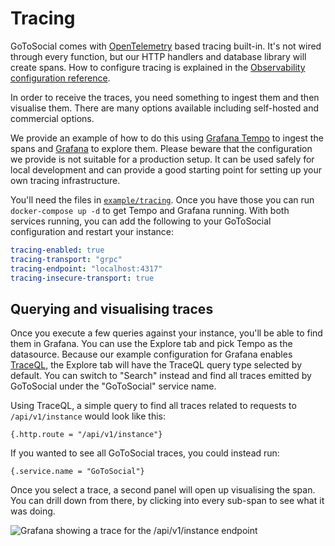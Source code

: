 # Tracing

GoToSocial comes with [OpenTelemetry][otel] based tracing built-in. It's not wired through every function, but our HTTP handlers and database library will create spans. How to configure tracing is explained in the [Observability configuration reference][obs].

In order to receive the traces, you need something to ingest them and then visualise them. There are many options available including self-hosted and commercial options.

We provide an example of how to do this using [Grafana Tempo][tempo] to ingest the spans and [Grafana][grafana] to explore them. Please beware that the configuration we provide is not suitable for a production setup. It can be used safely for local development and can provide a good starting point for setting up your own tracing infrastructure.

You'll need the files in [`example/tracing`][ext]. Once you have those you can run `docker-compose up -d` to get Tempo and Grafana running. With both services running, you can add the following to your GoToSocial configuration and restart your instance:

```yaml
tracing-enabled: true
tracing-transport: "grpc"
tracing-endpoint: "localhost:4317"
tracing-insecure-transport: true
```

[otel]: https://opentelemetry.io/
[obs]: ../configuration/observability.md
[tempo]: https://grafana.com/oss/tempo/
[grafana]: https://grafana.com/oss/grafana/
[ext]: https://github.com/superseriousbusiness/gotosocial/tree/main/example/tracing

## Querying and visualising traces

Once you execute a few queries against your instance, you'll be able to find them in Grafana. You can use the Explore tab and pick Tempo as the datasource. Because our example configuration for Grafana enables [TraceQL][traceql], the Explore tab will have the TraceQL query type selected by default. You can switch to "Search" instead and find all traces emitted by GoToSocial under the "GoToSocial" service name.

Using TraceQL, a simple query to find all traces related to requests to `/api/v1/instance` would look like this:

```
{.http.route = "/api/v1/instance"}
```

If you wanted to see all GoToSocial traces, you could instead run:

```
{.service.name = "GoToSocial"}
```

Once you select a trace, a second panel will open up visualising the span. You can drill down from there, by clicking into every sub-span to see what it was doing.

![Grafana showing a trace for the /api/v1/instance endpoint](../public/tracing.png)

[traceql]: https://grafana.com/docs/tempo/latest/traceql/
